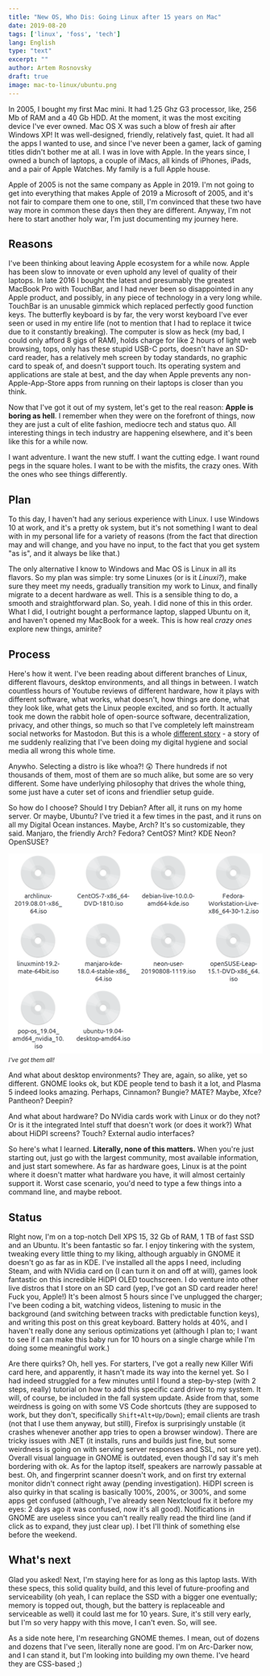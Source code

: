 ```yaml
---
title: "New OS, Who Dis: Going Linux after 15 years on Mac" 
date: 2019-08-20
tags: ['linux', 'foss', 'tech']
lang: English
type: "text"
excerpt: ""
author: Artem Rosnovsky
draft: true
image: mac-to-linux/ubuntu.png  
---
```


In 2005, I bought my first Mac mini. It had 1.25 Ghz G3 processor, like, 256 Mb of RAM and a 40 Gb HDD. At the moment, it was the most exciting device I've ever owned. Mac OS X was such a blow of fresh air after Windows XP! It was well-designed, friendly, relatively fast, quiet. It had all the apps I wanted to use, and since I've never been a gamer, lack of gaming titles didn't bother me at all. I was in love with Apple. In the years since, I owned a bunch of laptops, a couple of iMacs, all kinds of iPhones, iPads, and a pair of Apple Watches. My family is a full Apple house.

Apple of 2005 is not the same company as Apple in 2019. I'm not going to get into everything that makes Apple of 2019 a Microsoft of 2005, and it's not fair to compare them one to one, still, I'm convinced that these two have way more in common these days then they are different. Anyway, I'm not here to start another holy war, I'm just documenting my journey here.

## Reasons

I've been thinking about leaving Apple ecosystem for a while now. Apple has been slow to innovate or even uphold any level of quality of their laptops. In late 2016 I bought the latest and presumably the greatest MacBook Pro with TouchBar, and I had never been so disappointed in any Apple product, and possibly, in any piece of technology in a very long while. TouchBar is an unusable gimmick which replaced perfectly good function keys. The butterfly keyboard is by far, the very worst keyboard I've ever seen or used in my entire life (not to mention that I had to replace it twice due to it constantly breaking). The computer is slow as heck (my bad, I could only afford 8 gigs of RAM), holds charge for like 2 hours of light web browsing, tops, only has these stupid USB-C ports, doesn't have an SD-card reader, has a relatively meh screen by today standards, no graphic card to speak of, and doesn't support touch. Its operating system and applications are stale at best, and the day when Apple prevents any non-Apple-App-Store apps from running on their laptops is closer than you think.

Now that I've got it out of my system, let's get to the real reason: **Apple is boring as hell**. I remember when they were on the forefront of things, now they are just a cult of elite fashion, mediocre tech and status quo. All interesting things in tech industry are happening elsewhere, and it's been like this for a while now.

I want adventure. I want the new stuff. I want the cutting edge. I want round pegs in the square holes. I want to be with the misfits, the crazy ones. With the ones who see things differently.

## Plan

To this day, I haven't had any serious experience with Linux. I use Windows 10 at work, and it's a pretty ok system, but it's not something I want to deal with in my personal life for a variety of reasons (from the fact that direction may and will change, and you have no input, to the fact that you get system "as is", and it always be like that.)

The only alternative I know to Windows and Mac OS is Linux in all its flavors. So my plan was simple: try some Linuxes (or is it *Linuxi?*), make sure they meet my needs, gradually transition my work to Linux, and finally migrate to a decent hardware as well. This is a sensible thing to do, a smooth and straightforward plan. So, yeah. I did none of this in this order. What I did, I outright bought a performance laptop, slapped Ubuntu on it, and haven't opened my MacBook for a week. This is how real *crazy ones* explore new things, amirite?

## Process

Here's how it went. I've been reading about different branches of Linux, different flavours, desktop environments, and all things in between. I watch countless hours of Youtube reviews of different hardware, how it plays with different software, what works, what doesn't, how things are done, what they look like, what gets the Linux people excited, and so forth. It actually took me down the rabbit hole of open-source software, decentralization, privacy, and other things, so much so that I've completely left mainstream social networks for Mastodon. But this is a whole [different story](/blog/2019/08/digital-hygiene/) - a story of me suddenly realizing that I've been doing my digital hygiene and social media all wrong this whole time.

Anywho. Selecting a distro is like whoa?! 😲 There hundreds if not thousands of them, most of them are so much alike, but some are so very different. Some have underlying philosophy that drives the whole thing, some just have a cuter set of icons and friendlier setup guide.

So how do I choose? Should I try Debian? After all, it runs on my home server. Or maybe, Ubuntu? I've tried it a few times in the past, and it runs on all my Digital Ocean instances. Maybe, Arch? It's so customizable, they said. Manjaro, the friendly Arch? Fedora? CentOS? Mint? KDE Neon? OpenSUSE?

![](mac-to-linux/linuxi.png)
<small>*I've got them all!*</small>

And what about desktop environments? They are, again, so alike, yet so different. GNOME looks ok, but KDE people tend to bash it a lot, and Plasma 5 indeed looks amazing. Perhaps, Cinnamon? Bungie? MATE? Maybe, Xfce? Pantheon? Deepin?

And what about hardware? Do NVidia cards work with Linux or do they not? Or is it the integrated Intel stuff that doesn't work (or does it work?) What about HiDPI screens? Touch? External audio interfaces?

So here's what I learned. **Literally, none of this matters.** When you're just starting out, just go with the largest community, most available information, and just start somewhere. As far as hardware goes, Linux is at the point where it doesn't matter what hardware you have, it will almost certainly support it. Worst case scenario, you'd need to type a few things into a command line, and maybe reboot.

## Status

RIght now, I'm on a top-notch Dell XPS 15, 32 Gb of RAM, 1 TB of fast SSD and an Ubuntu. It's been fantastic so far. I enjoy tinkering with the system, tweaking every little thing to my liking, although arguably in GNOME it doesn't go as far as in KDE. I've installed all the apps I need, including Steam, and with NVidia card on (I can turn it on and off at will), games look fantastic on this incredible HiDPI OLED touchscreen. I do venture into other live distros that I store on an SD card (yep, I've got an SD card reader here! Fuck you, Apple!) It's been almost 5 hours since I've unplugged the charger; I've been coding a bit, watching videos, listening to music in the background (and switching between tracks with predictable function keys), and writing this post on this great keyboard. Battery holds at 40%, and I haven't really done any serious optimizations yet (although I plan to; I want to see if I can make this baby run for 10 hours on a single charge while I'm doing some meaningful work.)

Are there quirks? Oh, hell yes. For starters, I've got a really new Killer Wifi card here, and apparently, it hasn't made its way into the kernel yet. So I had indeed struggled for a few minutes until I found a step-by-step (with 2 steps, really) tutorial on how to add this specific card driver to my system. It will, of course, be included in the fall system update. Aside from that, some weirdness is going on with some VS Code shortcuts (they are supposed to work, but they don't, specifically `Shift+Alt+Up/Down`); email clients are trash (not that I use them anyway, but still), Firefox is surprisingly unstable (it crashes whenever another app tries to open a browser window). There are tricky issues with .NET (it installs, runs and builds just fine, but some weirdness is going on with serving server responses and SSL, not sure yet). Overall visual language in GNOME is outdated, even though I'd say it's meh bordering with ok. As for the laptop itself, speakers are narrowly passable at best. Oh, and fingerprint scanner doesn't work, and on first try external monitor didn't connect right away (pending investigation). HiDPI screen is also quirky in that scaling is basically 100%, 200%, or 300%, and some apps get confused (although, I've already seen Nextcloud fix it before my eyes: 2 days ago it was confused, now it's all good). Notifications in GNOME are useless since you can't really really read the third line (and if click as to expand, they just clear up). I bet I'll think of something else before the weekend.

## What's next

Glad you asked! Next, I'm staying here for as long as this laptop lasts. With these specs, this solid quality build, and this level of future-proofing and serviceability (oh yeah, I can replace the SSD with a bigger one eventually; memory is topped out, though, but the battery is replaceable and serviceable as well) it could last me for 10 years. Sure, it's still very early, but I'm so very happy with this move, I can't even. So, will see.

As a side note here, I'm researching GNOME themes. I mean, out of dozens and dozens that I've seen, literally none are good. I'm on Arc-Darker now, and I can stand it, but I'm looking into building my own theme. I've heard they are CSS-based ;)
